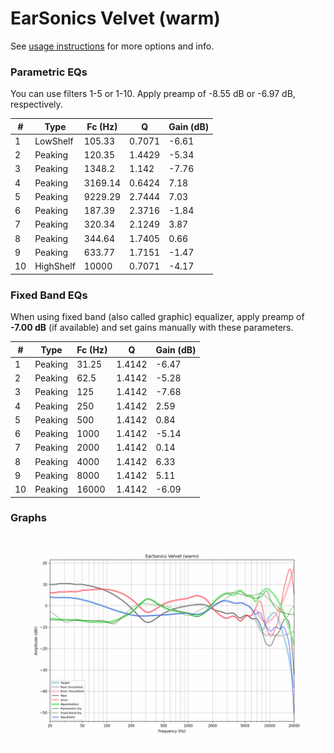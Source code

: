 # EarSonics Velvet (warm)
See [usage instructions](https://github.com/jaakkopasanen/AutoEq#usage) for more options and info.

### Parametric EQs
You can use filters 1-5 or 1-10. Apply preamp of -8.55 dB or -6.97 dB, respectively.

|   # | Type      |   Fc (Hz) |      Q |   Gain (dB) |
|-----|-----------|-----------|--------|-------------|
|   1 | LowShelf  |    105.33 | 0.7071 |       -6.61 |
|   2 | Peaking   |    120.35 | 1.4429 |       -5.34 |
|   3 | Peaking   |   1348.2  | 1.142  |       -7.76 |
|   4 | Peaking   |   3169.14 | 0.6424 |        7.18 |
|   5 | Peaking   |   9229.29 | 2.7444 |        7.03 |
|   6 | Peaking   |    187.39 | 2.3716 |       -1.84 |
|   7 | Peaking   |    320.34 | 2.1249 |        3.87 |
|   8 | Peaking   |    344.64 | 1.7405 |        0.66 |
|   9 | Peaking   |    633.77 | 1.7151 |       -1.47 |
|  10 | HighShelf |  10000    | 0.7071 |       -4.17 |

### Fixed Band EQs
When using fixed band (also called graphic) equalizer, apply preamp of **-7.00 dB** (if available) and set gains manually with these parameters.

|   # | Type    |   Fc (Hz) |      Q |   Gain (dB) |
|-----|---------|-----------|--------|-------------|
|   1 | Peaking |     31.25 | 1.4142 |       -6.47 |
|   2 | Peaking |     62.5  | 1.4142 |       -5.28 |
|   3 | Peaking |    125    | 1.4142 |       -7.68 |
|   4 | Peaking |    250    | 1.4142 |        2.59 |
|   5 | Peaking |    500    | 1.4142 |        0.84 |
|   6 | Peaking |   1000    | 1.4142 |       -5.14 |
|   7 | Peaking |   2000    | 1.4142 |        0.14 |
|   8 | Peaking |   4000    | 1.4142 |        6.33 |
|   9 | Peaking |   8000    | 1.4142 |        5.11 |
|  10 | Peaking |  16000    | 1.4142 |       -6.09 |

### Graphs
![](./EarSonics%20Velvet%20(warm).png)
